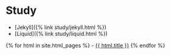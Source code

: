 # Study
- [Jekyll]({% link study/jekyll.html %})
- [Liquid]({% link study/liquid.html %})

{% for html in site.html_pages %}
	- <a href="{{ html.path }}">{{ html.title }}</a>
{% endfor %}